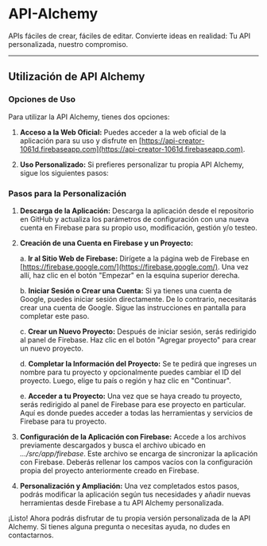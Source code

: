 # API-Alchemy
APIs fáciles de crear, fáciles de editar. 
Convierte ideas en realidad: Tu API personalizada, nuestro compromiso.

---


## Utilización de API Alchemy

### Opciones de Uso

Para utilizar la API Alchemy, tienes dos opciones:

1. **Acceso a la Web Oficial:**
   Puedes acceder a la web oficial de la aplicación para su uso y disfrute en [https://api-creator-1061d.firebaseapp.com](https://api-creator-1061d.firebaseapp.com).

2. **Uso Personalizado:**
   Si prefieres personalizar tu propia API Alchemy, sigue los siguientes pasos:

### Pasos para la Personalización

1. **Descarga de la Aplicación:**
   Descarga la aplicación desde el repositorio en GitHub y actualiza los parámetros de configuración con una nueva cuenta en Firebase para su propio uso, modificación, gestión y/o testeo.

2. **Creación de una Cuenta en Firebase y un Proyecto:**

    a. **Ir al Sitio Web de Firebase:**
       Dirígete a la página web de Firebase en [https://firebase.google.com/](https://firebase.google.com/). Una vez allí, haz clic en el botón "Empezar" en la esquina superior derecha.

    b. **Iniciar Sesión o Crear una Cuenta:**
       Si ya tienes una cuenta de Google, puedes iniciar sesión directamente. De lo contrario, necesitarás crear una cuenta de Google. Sigue las instrucciones en pantalla para completar este paso.

    c. **Crear un Nuevo Proyecto:**
       Después de iniciar sesión, serás redirigido al panel de Firebase. Haz clic en el botón "Agregar proyecto" para crear un nuevo proyecto.

    d. **Completar la Información del Proyecto:**
       Se te pedirá que ingreses un nombre para tu proyecto y opcionalmente puedes cambiar el ID del proyecto. Luego, elige tu país o región y haz clic en "Continuar".

    e. **Acceder a tu Proyecto:**
       Una vez que se haya creado tu proyecto, serás redirigido al panel de Firebase para ese proyecto en particular. Aquí es donde puedes acceder a todas las herramientas y servicios de Firebase para tu proyecto.

3. **Configuración de la Aplicación con Firebase:**
   Accede a los archivos previamente descargados y busca el archivo ubicado en *.../src/app/firebase*. Este archivo se encarga de sincronizar la aplicación con Firebase. Deberás rellenar los campos vacíos con la configuración propia del proyecto anteriormente creado en Firebase.

4. **Personalización y Ampliación:**
   Una vez completados estos pasos, podrás modificar la aplicación según tus necesidades y añadir nuevas herramientas desde Firebase a tu API Alchemy personalizada.

¡Listo! Ahora podrás disfrutar de tu propia versión personalizada de la API Alchemy. Si tienes alguna pregunta o necesitas ayuda, no dudes en contactarnos.
